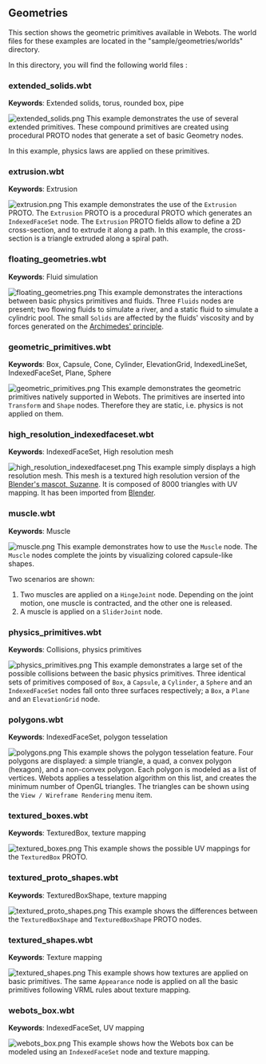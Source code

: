 ## Geometries

This section shows the geometric primitives available in Webots.
The world files for these examples are located in the "sample/geometries/worlds" directory.

In this directory, you will find the following world files :

### extended\_solids.wbt

**Keywords**: Extended solids, torus, rounded box, pipe

![extended_solids.png](images/samples/extended_solids.png) This example demonstrates the use of several extended primitives.
These compound primitives are created using procedural PROTO nodes that generate a set of basic Geometry nodes.

In this example, physics laws are applied on these primitives.

### extrusion.wbt

**Keywords**: Extrusion

![extrusion.png](images/samples/extrusion.png) This example demonstrates the use of the `Extrusion` PROTO.
The `Extrusion` PROTO is a procedural PROTO which generates an `IndexedFaceSet` node.
The `Extrusion` PROTO fields allow to define a 2D cross-section, and to extrude it along a path.
In this example, the cross-section is a triangle extruded along a spiral path.

### floating\_geometries.wbt

**Keywords**: Fluid simulation

![floating_geometries.png](images/samples/floating_geometries.png) This example demonstrates the interactions between basic physics primitives and fluids.
Three `Fluids` nodes are present; two flowing fluids to simulate a river, and a static fluid to simulate a cylindric pool.
The small `Solids` are affected by the fluids' viscosity and by forces generated on the [Archimedes' principle](https://en.wikipedia.org/wiki/Archimedes%27_principle).

### geometric\_primitives.wbt

**Keywords**: Box, Capsule, Cone, Cylinder, ElevationGrid, IndexedLineSet, IndexedFaceSet, Plane, Sphere

![geometric_primitives.png](images/geometric_primitives.png) This example demonstrates the geometric primitives natively supported in Webots.
The primitives are inserted into `Transform` and `Shape` nodes.
Therefore they are static, i.e. physics is not applied on them.

### high\_resolution\_indexedfaceset.wbt

**Keywords**: IndexedFaceSet, High resolution mesh

![high_resolution_indexedfaceset.png](images/samples/high_resolution_indexedfaceset.png) This example simply displays a high resolution mesh.
This mesh is a textured high resolution version of the [Blender's mascot, Suzanne](https://en.wikipedia.org/wiki/Blender_(software)#Suzanne).
It is composed of 8000 triangles with UV mapping.
It has been imported from [Blender](https://www.blender.org/).

### muscle.wbt

**Keywords**: Muscle

![muscle.png](images/samples/muscle.png) This example demonstrates how to use the `Muscle` node.
The `Muscle` nodes complete the joints by visualizing colored capsule-like shapes.

Two scenarios are shown:

1. Two muscles are applied on a `HingeJoint` node.
Depending on the joint motion, one muscle is contracted, and the other one is released.
2. A muscle is applied on a `SliderJoint` node.

### physics\_primitives.wbt

**Keywords**: Collisions, physics primitives

![physics_primitives.png](images/samples/physics_primitives.png) This example demonstrates a large set of the possible collisions between the basic physics primitives.
Three identical sets of primitives composed of `Box`, a `Capsule`, a `Cylinder`, a `Sphere` and an `IndexedFaceSet` nodes fall onto three surfaces respectively; a `Box`, a `Plane` and an `ElevationGrid` node.

### polygons.wbt

**Keywords**: IndexedFaceSet, polygon tesselation

![polygons.png](images/polygons.png) This example shows the polygon tesselation feature.
Four polygons are displayed: a simple triangle, a quad, a convex polygon (hexagon), and a non-convex polygon.
Each polygon is modeled as a list of vertices.
Webots applies a tesselation algorithm on this list, and creates the minimum number of OpenGL triangles.
The triangles can be shown using the `View / Wireframe Rendering` menu item.

### textured\_boxes.wbt

**Keywords**: TexturedBox, texture mapping

![textured_boxes.png](images/samples/textured_boxes.png) This example shows the possible UV mappings for the `TexturedBox` PROTO.

### textured\_proto\_shapes.wbt

**Keywords**: TexturedBoxShape, texture mapping

![textured_proto_shapes.png](images/samples/textured_proto_shapes.png) This example shows the differences between the `TexturedBoxShape` and `TexturedBoxShape` PROTO nodes.

### textured\_shapes.wbt

**Keywords**: Texture mapping

![textured_shapes.png](images/samples/textured_shapes.png) This example shows how textures are applied on basic primitives.
The same `Appearance` node is applied on all the basic primitives following VRML rules about texture mapping.

### webots\_box.wbt

**Keywords**: IndexedFaceSet, UV mapping

![webots_box.png](images/samples/webots_box.png) This example shows how the Webots box can be modeled using an `IndexedFaceSet` node and texture mapping.
